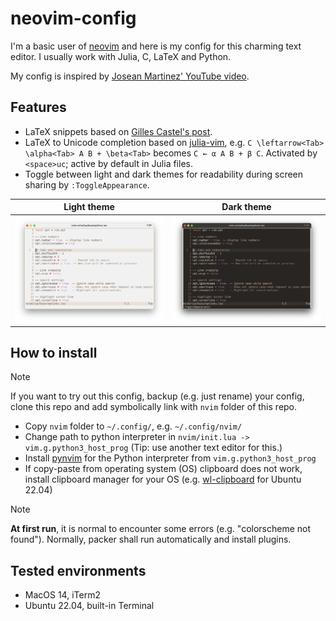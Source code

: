 # neovim-config

I'm a basic user of [neovim](https://neovim.io/) and here is my config for this charming text editor.
I usually work with Julia, C, LaTeX and Python.

My config is inspired by [Josean Martinez' YouTube video](https://www.youtube.com/watch?v=vdn_pKJUda8).


## Features

- LaTeX snippets based on [Gilles Castel's post](https://castel.dev/post/lecture-notes-1/).
- LaTeX to Unicode completion based on [julia-vim](https://github.com/JuliaEditorSupport/julia-vim), e.g. `C \leftarrow<Tab> \alpha<Tab> A B + \beta<Tab>` becomes `C ← α A B + β C`.
  Activated by `<space>uc`; active by default in Julia files.
- Toggle between light and dark themes for readability during screen sharing by `:ToggleAppearance`.

| Light theme | Dark theme |
:--:|:--:|
|<img src='https://github.com/stepanzh/neovim-config/blob/main/assets/screenshot-light-theme.png' width=512 alt='light theme preview'>|<img src='https://github.com/stepanzh/neovim-config/blob/main/assets/screenshot-dark-theme.png' width=512 alt='dark theme preview'>|


## How to install

> [!NOTE]
> If you want to try out this config, backup (e.g. just rename) your config, clone this repo and add symbolically link with `nvim` folder of this repo.

- Copy `nvim` folder to `~/.config/`, e.g. `~/.config/nvim/`
- Change path to python interpreter in `nvim/init.lua -> vim.g.python3_host_prog` (Tip: use another text editor for this.)
- Install [pynvim](https://github.com/neovim/pynvim) for the Python interpreter from `vim.g.python3_host_prog`
- If copy-paste from operating system (OS) clipboard does not work, install clipboard manager for your OS (e.g. [wl-clipboard](https://github.com/bugaevc/wl-clipboard) for Ubuntu 22.04)

> [!NOTE]
> **At first run**, it is normal to encounter some errors (e.g. "colorscheme not found").
> Normally, packer shall run automatically and install plugins.


## Tested environments

- MacOS 14, iTerm2
- Ubuntu 22.04, built-in Terminal
